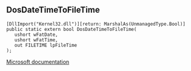 ## DosDateTimeToFileTime

```
[DllImport("Kernel32.dll")][return: MarshalAs(UnmanagedType.Bool)]
public static extern bool DosDateTimeToFileTime(
   ushort wFatDate,
   ushort wFatTime,
   out FILETIME lpFileTime
);
```

[Microsoft documentation](https://docs.microsoft.com/en-us/windows/win32/api/minwinbase/nf-minwinbase-dosdatetimetofiletime)
